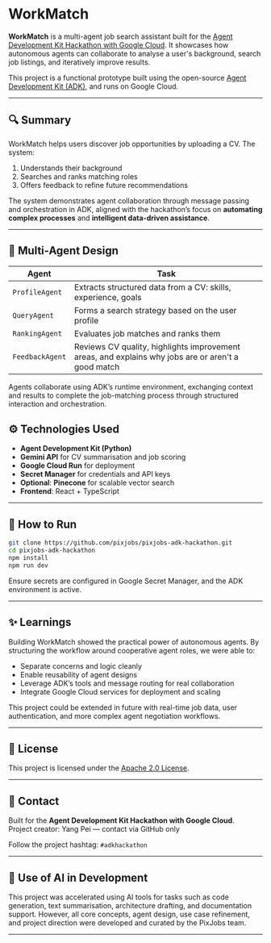 
# WorkMatch

**WorkMatch** is a multi-agent job search assistant built for the [Agent Development Kit Hackathon with Google Cloud](https://devpost.com/software/adk-hackathon). It showcases how autonomous agents can collaborate to analyse a user's background, search job listings, and iteratively improve results.

This project is a functional prototype built using the open-source [Agent Development Kit (ADK)](https://github.com/google/agent-development-kit), and runs on Google Cloud.

---

## 🔍 Summary

WorkMatch helps users discover job opportunities by uploading a CV. The system:

1. Understands their background
2. Searches and ranks matching roles
3. Offers feedback to refine future recommendations

The system demonstrates agent collaboration through message passing and orchestration in ADK, aligned with the hackathon’s focus on **automating complex processes** and **intelligent data-driven assistance**.

---

## 🧠 Multi-Agent Design

| Agent | Task |
|-------|------|
| `ProfileAgent` | Extracts structured data from a CV: skills, experience, goals |
| `QueryAgent` | Forms a search strategy based on the user profile |
| `RankingAgent` | Evaluates job matches and ranks them |
| `FeedbackAgent` | Reviews CV quality, highlights improvement areas, and explains why jobs are or aren't a good match |

Agents collaborate using ADK’s runtime environment, exchanging context and results to complete the job-matching process through structured interaction and orchestration.


## ⚙️ Technologies Used

- **Agent Development Kit (Python)**
- **Gemini API** for CV summarisation and job scoring
- **Google Cloud Run** for deployment
- **Secret Manager** for credentials and API keys
- **Optional**: **Pinecone** for scalable vector search
- **Frontend**: React + TypeScript

---

## 🚀 How to Run

```bash
git clone https://github.com/pixjobs/pixjobs-adk-hackathon.git
cd pixjobs-adk-hackathon
npm install
npm run dev
```

Ensure secrets are configured in Google Secret Manager, and the ADK environment is active.

---



## ✨ Learnings

Building WorkMatch showed the practical power of autonomous agents. By structuring the workflow around cooperative agent roles, we were able to:

- Separate concerns and logic cleanly
- Enable reusability of agent designs
- Leverage ADK’s tools and message routing for real collaboration
- Integrate Google Cloud services for deployment and scaling

This project could be extended in future with real-time job data, user authentication, and more complex agent negotiation workflows.

---

## 📝 License

This project is licensed under the [Apache 2.0 License](./LICENSE).

---

## 💬 Contact

Built for the **Agent Development Kit Hackathon with Google Cloud**.  
Project creator: Yang Pei — contact via GitHub only

Follow the project hashtag: `#adkhackathon`

---

## 🤖 Use of AI in Development

This project was accelerated using AI tools for tasks such as code generation, text summarisation, architecture drafting, and documentation support. However, all core concepts, agent design, use case refinement, and project direction were developed and curated by the PixJobs team.

---
